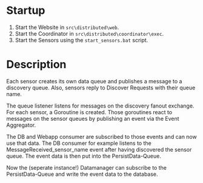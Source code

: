# Startup

1. Start the Website in `src\distributed\web`.
2. Start the Coordinator in `src\distributed\coordinator\exec`.
3. Start the Sensors using the `start_sensors.bat` script.

# Description

Each sensor creates its own data queue and publishes a message to a discovery queue.
Also, sensors reply to Discover Requests with their queue name.

The queue listener listens for messages on the discovery fanout exchange. For each sensor,
a Goroutine is created. Those goroutines react to messages on the sensor queues by publishing
an event via the Event Aggregator.

The DB and Webapp consumer are subscribed to those events and can now use that data. 
The DB consumer for example listens to the MessageReceived_sensor_name event after
having discovered the sensor queue. The event data is then put into the PersistData-Queue.

Now the (seperate instance!) Datamanager can subscribe to the PersistData-Queue and write
the event data to the database.